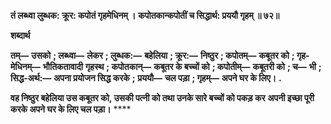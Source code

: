 **तं लब्ध्वा लुब्धक: क्रूर: कपोतं गृहमेधिनम् ।** **कपोतकान्कपोतीं च सिद्धार्थ: प्रययौ गृहम् ॥ ७२॥** 

**शब्दार्थ** 

**तम्—** **उसको** **; लब्ध्वा—** **लेकर** **; लुब्धक:—** **बहेलिया** **; क्रूर:—** **निष्ठुर** **; कपोतम्—** **कबूतर को** **; गृह-मेधिनम्—** **भौतिकतावादी** **गृहस्थ** **; कपोतकान्—** **कबूतर के बच्चों को** **; कपोतीम्—** **कबूतरी को** **; च—** **भी** **; सिद्ध-अर्थ:—** **अपना प्रयोजन सिद्ध करके** **;** **प्रययौ—** **चल पड़ा** **; गृहम्—** **अपने घर के लिए।** **.** 

**वह निष्ठुर बहेलिया उस कबूतर को, उसकी पत्नी को तथा उनके सारे बच्चों को पकड़ कर** **अपनी इच्छा पूरी करके अपने घर के लिए चल पड़ा।** **** 